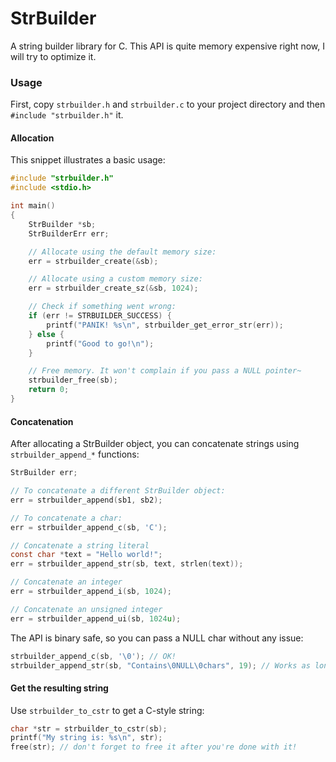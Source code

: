 # StrBuilder
A string builder library for C. This API is quite memory expensive right now, I will try to optimize it.

### Usage
First, copy `strbuilder.h` and `strbuilder.c` to your project directory
and then `#include "strbuilder.h"` it.

#### Allocation
This snippet illustrates a basic usage:
```c
#include "strbuilder.h"
#include <stdio.h>

int main()
{
    StrBuilder *sb;
    StrBuilderErr err;

    // Allocate using the default memory size:
    err = strbuilder_create(&sb);

    // Allocate using a custom memory size:
    err = strbuilder_create_sz(&sb, 1024);

    // Check if something went wrong:
    if (err != STRBUILDER_SUCCESS) {
        printf("PANIK! %s\n", strbuilder_get_error_str(err));
    } else {
        printf("Good to go!\n");
    }

    // Free memory. It won't complain if you pass a NULL pointer~
    strbuilder_free(sb);
    return 0;
}
```

#### Concatenation
After allocating a StrBuilder object, you can concatenate strings using `strbuilder_append_*` functions:
```c
StrBuilder err;

// To concatenate a different StrBuilder object:
err = strbuilder_append(sb1, sb2);

// To concatenate a char:
err = strbuilder_append_c(sb, 'C');

// Concatenate a string literal
const char *text = "Hello world!";
err = strbuilder_append_str(sb, text, strlen(text));

// Concatenate an integer
err = strbuilder_append_i(sb, 1024);

// Concatenate an unsigned integer
err = strbuilder_append_ui(sb, 1024u);
```

The API is binary safe, so you can pass a NULL char without any issue:
```c
strbuilder_append_c(sb, '\0'); // OK!
strbuilder_append_str(sb, "Contains\0NULL\0chars", 19); // Works as long as you know the length
```

#### Get the resulting string
Use `strbuilder_to_cstr` to get a C-style string:
```c
char *str = strbuilder_to_cstr(sb);
printf("My string is: %s\n", str);
free(str); // don't forget to free it after you're done with it!
```
